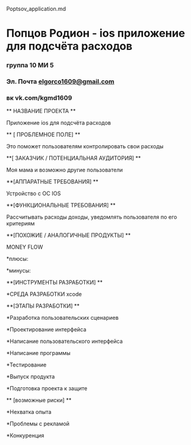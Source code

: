 Poptsov_application.md
# Попцов Родион - ios приложение для подсчёта расходов
### группа 10 МИ 5
### Эл. Почта elgorco1609@gmail.com
### вк vk.com/kgmd1609
**  НАЗВАНИЕ ПРОЕКТА **

Приложение ios для подсчёта расходов

** [ ПРОБЛЕМНОЕ ПОЛЕ] **

Это поможет пользователям контролировать свои расходы

**[ ЗАКАЗЧИК / ПОТЕНЦИАЛЬНАЯ АУДИТОРИЯ] **

Моя мама и возможно другие пользователи

**[АППАРАТНЫЕ ТРЕБОВАНИЯ] **

Устройство с ОС IOS

**[ФУНКЦИОНАЛЬНЫЕ ТРЕБОВАНИЯ] **

Рассчитывать расходы доходы, уведомлять пользователя по его критериям

**[ПОХОЖИЕ / АНАЛОГИЧНЫЕ ПРОДУКТЫ] **

MONEY FLOW

*плюсы: 

*минусы:

**[ИНСТРУМЕНТЫ РАЗРАБОТКИ] **

*СРЕДА РАЗРАБОТКИ xcode

**[ЭТАПЫ РАЗРАБОТКИ] **

*Разработка пользовательских сценариев 

*Проектирование интерфейса 

*Написание пользовательского интерфейса 

*Написание программы

*Тестирование 

*Выпуск продукта 

*Подготовка проекта к защите 

** [возможные риски] **

*Нехватка опыта 

*Проблемы с рекламой 

*Конкуренция
